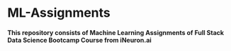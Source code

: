 # ML-Assignments

#### This repository consists of Machine Learning Assignments of Full Stack Data Science Bootcamp Course from iNeuron.ai
